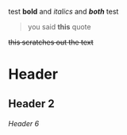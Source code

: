 test **bold** and *italics* and ***both*** test

> you said **this** quote

<s>this scratches out the text</s>

# Header

## Header 2

###### Header 6
